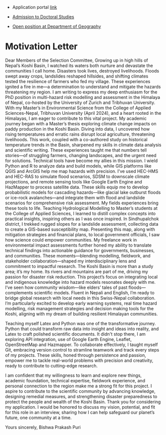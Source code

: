 

- Application portal [link]( https://studentservices.uzh.ch/uzh/application?sap-language=EN&sap-ui-language=EN#/Logon)
- [Admission to Doctoral Studies](https://www.uzh.ch/en/studies/application/doctoralstudies.html)

- [Open position at Department of Geography](https://www.geo.uzh.ch/en/services/open-positions.html)



# Motivation Letter
Dear Members of the Selection Committee,
Growing up in high hills of Nepal’s Koshi Basin, I watched its waters both nurture and devastate the communities I call home. Disasters took lives, destroyed livelihoods. Floods swept away crops, landslides reshaped hillsides, and shifting climates tested the resilience of farmers who fed my village. These experiences ignited a fire in me—a determination to understand and mitigate the hazards threatening my region. I am writing to express my deep enthusiasm for the PhD position in multi-hazard risk modelling and assessment in the Himalaya of Nepal, co-hosted by the University of Zurich and Tribhuvan University. With my Master’s in Environmental Science from the College of Applied Sciences-Nepal, Tribhuvan University (April 2024), and a heart rooted in the Himalayas, I am eager to contribute to this vital project.
My academic journey began with a Master’s thesis exploring climate change impacts on paddy production in the Koshi Basin. Diving into data, I uncovered how rising temperatures and erratic rains disrupt local agriculture, threatening livelihoods. This work, coupled with a co-authored study on historical temperature trends in the Basin, sharpened my skills in climate data analysis and scientific writing. These experiences taught me that numbers tell stories—of struggling farmers, changing landscapes, and the urgent need for solutions.
Technical tools have become my allies in this mission. I wield Python and R to analyze data and build models, while GIS platforms like QGIS and ArcGIS help me map hazards with precision. I’ve used HEC-HMS and HEC-RAS to simulate flood scenarios, SDSM to downscale climate projections, and remote sensing tools like Google Earth Engine and HazMapper to process satellite data. These skills equip me to develop probabilistic models for cascading hazards—like glacial lake outburst floods or ice-rock avalanches—and integrate them with flood and landslide scenarios for comprehensive risk assessment.
My fields experiences bring these tools to life. Teaching Hydrological Modelling to Master’s students at the College of Applied Sciences, I learned to distill complex concepts into practical insights, inspiring others as I was once inspired. In Sindhupalchok district, I trekked rugged slopes for a landslide assessment, collecting data to create a GIS-based susceptibility map. Presenting this map, along with mitigation strategies and financial plans, to local government officials, I saw how science could empower communities. My freelance work in environmental impact assessments further honed my ability to translate technical findings into actionable guidance for governments, businesses, and communities. These moments—blending modelling, fieldwork, and stakeholder collaboration—shaped my interdisciplinary lens and commitment to impactful research.
The Koshi Basin is more than a study area; it’s my home. Its rivers and mountains are part of me, driving my passion for disaster risk reduction. This project’s focus on integrating local and indigenous knowledge into hazard models resonates deeply with me. I’ve seen how community wisdom—like elders’ tales of past floods—complements scientific models. Fluent in Nepali and English, I’m ready to bridge global research with local needs in this Swiss-Nepal collaboration. I’m particularly excited to develop early warning systems, real time hazard modelling, risk management strategies and decision making tools for the Koshi, aligning with my dream of building resilient Himalayan communities.

Teaching myself Latex and Python was one of the transformative journey. Python that could transform raw data into insight and ideas into reality, and Latex to craft polished scientific documents. It didn't stop there, I am exploring API integration, use of Google Earth Engine, Leaflet, OpenStreetMap and Hazmapper. To collaborate effectively, I taught myself Git, embracing version control to stramline teamwork and track every steps of my projects. These skills, honed through persistence and passion, empower me to tackle real-world problems with precision and creativity, ready to contribute to cutting-edge research.


I am confident that my willingness to learn and explore new things, academic foundation, technical expertise, fieldwork experience, and personal connection to the region make me a strong fit for this project. I aspire to contribute to the scientific community by advancing knowledge, designing remedial measures, and strengthening disaster preparedness to protect the people and wealth of the Koshi Basin. Thank you for considering my application. I would be honored to discuss my vision, potential, and fit for this role in an interview, sharing how I can help safeguard our planet’s future, one community at a time.

Yours sincerely,
Bishwa Prakash Puri
